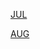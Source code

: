 [JUL](https://gr33ncamper.github.io/Paul-s-Website/YRS/2023/SUM/JUL)

[AUG](https://gr33ncamper.github.io/Paul-s-Website/YRS/2023/SUM/AUG)
